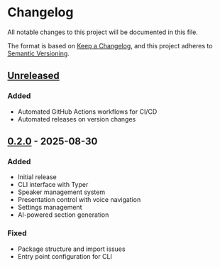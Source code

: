 # Changelog

All notable changes to this project will be documented in this file.

The format is based on [Keep a Changelog](https://keepachangelog.com/en/1.0.0/),
and this project adheres to [Semantic Versioning](https://semver.org/spec/v2.0.0.html).

## [Unreleased]

### Added
- Automated GitHub Actions workflows for CI/CD
- Automated releases on version changes

## [0.2.0] - 2025-08-30

### Added
- Initial release
- CLI interface with Typer
- Speaker management system
- Presentation control with voice navigation
- Settings management
- AI-powered section generation

### Fixed
- Package structure and import issues
- Entry point configuration for CLI

[Unreleased]: https://github.com/mdonmez/moves/compare/v0.2.0...HEAD
[0.2.0]: https://github.com/mdonmez/moves/releases/tag/v0.2.0
